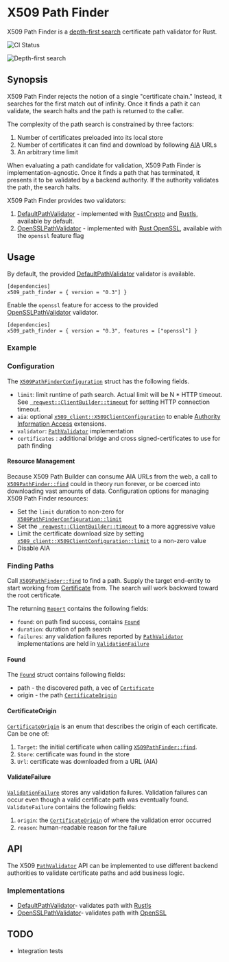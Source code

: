 # X509 Path Finder

X509 Path Finder is a [depth-first search](https://en.wikipedia.org/wiki/Depth-first_search) certificate path validator for Rust.

![CI Status](https://github.com/merlincinematic/x509-path-finder/actions/workflows/ci.yaml/badge.svg)

![Depth-first search](https://github.com/merlincinematic/x509-path-finder/raw/master/doc/find.png)

## Synopsis

X509 Path Finder rejects the notion of a single "certificate chain." Instead, it searches for the first match out of infinity. Once it finds a path it can validate, the search halts and the path is returned to the caller.

The complexity of the path search is constrained by three factors:

1. Number of certificates preloaded into its local store
2. Number of certificates it can find and download by following [AIA](https://datatracker.ietf.org/doc/html/rfc5280#section-4.2.2.1) URLs
3. An arbitrary time limit

When evaluating a path candidate for validation, X509 Path Finder is implementation-agnostic. Once it finds a path that has terminated, it presents it to be validated by a backend authority. If the authority validates the path, the search halts.

X509 Path Finder provides two validators:

1. [DefaultPathValidator](crate::provided::validator::default::DefaultPathValidator) - implemented with [RustCrypto](https://github.com/RustCrypto) and [Rustls](https://github.com/rustls/rustls), available by default.
2. [OpenSSLPathValidator](crate::provided::validator::openssl::OpenSSLPathValidator) - implemented with [Rust OpenSSL](https://docs.rs/openssl/latest/openssl/), available with the `openssl` feature flag

## Usage

By default, the provided [DefaultPathValidator](crate::provided::validator::default::DefaultPathValidator) validator is available.

````text
[dependencies]
x509_path_finder = { version = "0.3"] }
````

Enable the `openssl` feature for access to the provided [OpenSSLPathValidator](crate::provided::validator::openssl::OpenSSLPathValidator) validator.

````text
[dependencies]
x509_path_finder = { version = "0.3", features = ["openssl"] }
````


### Example



### Configuration


The  [`X509PathFinderConfiguration`](crate::X509PathFinderConfiguration) struct has the following fields.

* `limit`: limit runtime of path search. Actual limit will be N * HTTP timeout. See [` reqwest::ClientBuilder::timeout`](https://docs.rs/reqwest/0.11.20/reqwest/struct.ClientBuilder.html#method.timeout) for setting HTTP connection timeout.
* `aia`: optional [`x509_client::X509ClientConfiguration`](https://docs.rs/x509-client/2.0.1/x509_client/struct.X509ClientConfiguration.html) to enable [Authority Information Access](https://datatracker.ietf.org/doc/html/rfc5280#section-4.2.2.1) extensions. 
* `validator`: [`PathValidator`](crate::api::PathValidator) implementation
* `certificates` : additional bridge and cross signed-certificates to use for path finding

#### Resource Management

Because X509 Path Builder can consume AIA URLs from the web, a call to [`X509PathFinder::find`](crate::X509PathFinder::find) could in theory run forever, or be coerced into downloading vast amounts of data. Configuration options for managing X509 Path Finder resources:

* Set the `limit` duration to non-zero for  [`X509PathFinderConfiguration::limit`](crate::X509PathFinderConfiguration::limit)
* Set the [` reqwest::ClientBuilder::timeout`](https://docs.rs/reqwest/0.11.20/reqwest/struct.ClientBuilder.html#method.timeout) to a more aggressive value
* Limit the certificate download size by setting [`x509_client::X509ClientConfiguration::limit`](https://docs.rs/x509-client/2.0.1/x509_client/struct.X509ClientConfiguration.html#structfield.limit) to a non-zero value
* Disable AIA

### Finding Paths

Call [`X509PathFinder::find`](crate::X509PathFinder::find) to find a path. Supply the target end-entity to start working from [Certificate](`crate::Certificate`) from. The search will work backward toward the root certificate.

The returning [`Report`](crate::report::Report) contains the following fields:

* `found`: on path find success, contains [`Found`](crate::report::Found)
* `duration`: duration of path search
* `failures`: any validation failures reported by [`PathValidator`](crate::api::PathValidator) implementations are held in [`ValidationFailure`](crate::report::ValidationFailure)

#### Found

The [`Found`](crate::report::Found) struct contains following fields:

* path - the discovered path, a vec of [`Certificate`](crate::Certificate)
* origin - the path [`CertificateOrigin`](crate::report::CertificateOrigin) 

#### CertificateOrigin
[`CertificateOrigin`](crate::report::CertificateOrigin) is an enum that describes the origin of each certificate. Can be one of:

1. `Target`: the initial certificate when calling [`X509PathFinder::find`](crate::X509PathFinder::find).
2. `Store`: certificate was found in the store
3. `Url`: certificate was downloaded from a URL (AIA)

#### ValidateFailure

[`ValidationFailure`](crate::report::ValidationFailure) stores any validation failures. Validation failures can occur even though a valid certificate path was eventually found. `ValidateFailure` contains the following fields:

1. `origin`: the [`CertificateOrigin`](crate::report::CertificateOrigin) of where the validation error occurred
2. `reason`: human-readable reason for the failure

## API

The X509 [`PathValidator`](crate::api::PathValidator) API can be implemented to use different backend authorities to validate certificate paths and add business logic.

### Implementations

* [DefaultPathValidator](crate::provided::validator::default::DefaultPathValidator)- validates path with [Rustls](https://github.com/rustls/rustls)
* [OpenSSLPathValidator](crate::provided::validator::openssl::OpenSSLPathValidator)- validates path with [OpenSSL](https://docs.rs/openssl/latest/openssl/)

## TODO

* Integration tests